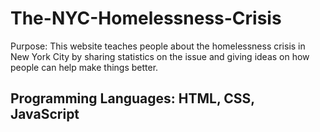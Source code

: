 # The-NYC-Homelessness-Crisis
Purpose: This website teaches people about the homelessness crisis in New York City by sharing statistics on the issue and giving ideas on how people can help make things better.

<h2> Programming Languages: HTML, CSS, JavaScript </h2>
